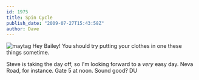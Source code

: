 ```yaml
---
id: 1975
title: Spin Cycle
publish_date: "2009-07-27T15:43:58Z"
author: Dave
---
```

![maytag](http://www.flagstafffrenzy.org/wp-content/uploads/2009/07/spin.jpg) Hey Bailey! You should try putting your clothes in one these things sometime.

Steve is taking the day off, so I'm looking forward to a _very_ easy day. Neva Road, for instance. Gate 5 at noon. Sound good? DU
